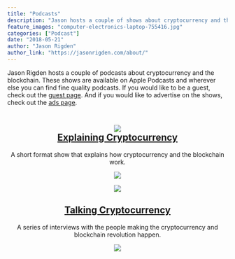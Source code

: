 ```yaml
---
title: "Podcasts"
description: "Jason hosts a couple of shows about cryptocurrency and the blockchain."
feature_images: "computer-electronics-laptop-755416.jpg"
categories: ["Podcast"]
date: "2018-05-21"
author: "Jason Rigden"
author_link: "https://jasonrigden.com/about/"
---
```

<p>
Jason Rigden hosts a couple of podcasts about cryptocurrency and the blockchain. These shows are available on Apple Podcasts and wherever else you can find fine quality podcasts. If you would like to be a guest, check out the <a href="/guest">guest page</a>. And if you would like to advertise on the shows, check out the <a href="">ads page</a>.
</p>
<div class="container" style="text-align:center;" >
  <div class="row">
    <div class="column">
        <div class="podcast-box">
            <h2>
                <a href="/categories/explaining-cryptocurrency/">
                    <img class="cover-art" src="/img/cover_art/500/explaining_cryptocurrency.jpg">
                    <br>
                    Explaining Cryptocurrency
                </a>
            </h2>
            <p>
                A short format show that explains how cryptocurrency and the blockchain work.
            </p>
            <a href="https://itunes.apple.com/us/podcast/explaining-cryptocurrency/id1377416283?mt=2&amp;app=podcast">
                <img class="apple-button" src="/img/apple_podcast.svg">
            </a>
            <br>
            </p>
        </div>
    </div>
    <div class="column">
        <div class="podcast-box">
            <a href="/categories/talking-cryptocurrency/">
                <img class="cover-art" src="/img/cover_art/500/talking_cryptocurrency.jpg">
                <h2>Talking Cryptocurrency</h2>
            </a>
            <p>
                A series of interviews with the people making the cryptocurrency and blockchain revolution happen.
            </p>
            <a href="https://itunes.apple.com/us/podcast/explaining-cryptocurrency/id1377416283?mt=2&amp;app=podcast">
                <img class="apple-button" src="/img/apple_podcast.svg">
            </a>
            <br>
            </p>
        </div>
    </div>

  </div>             
</div>